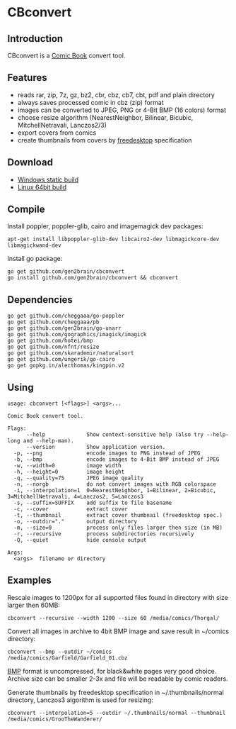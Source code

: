 CBconvert
=========

Introduction
------------

CBconvert is a [Comic Book](http://en.wikipedia.org/wiki/Comic_Book_Archive_file) convert tool.


Features
--------

 - reads rar, zip, 7z, gz, bz2, cbr, cbz, cb7, cbt, pdf and plain directory
 - always saves processed comic in cbz (zip) format
 - images can be converted to JPEG, PNG or 4-Bit BMP (16 colors) format
 - choose resize algorithm (NearestNeighbor, Bilinear, Bicubic, MitchellNetravali, Lanczos2/3)
 - export covers from comics
 - create thumbnails from covers by [freedesktop](http://www.freedesktop.org/wiki/) specification

Download
--------

 - [Windows static build](https://github.com/gen2brain/cbconvert/releases/download/0.2.0/cbconvert-0.2.0.zip)
 - [Linux 64bit build](https://github.com/gen2brain/cbconvert/releases/download/0.2.0/cbconvert-0.2.0.tar.gz)

Compile
-------

Install poppler, poppler-glib, cairo and imagemagick dev packages:

    apt-get install libpoppler-glib-dev libcairo2-dev libmagickcore-dev libmagickwand-dev

Install go package:

    go get github.com/gen2brain/cbconvert
    go install github.com/gen2brain/cbconvert && cbconvert

Dependencies
------------

	go get github.com/cheggaaa/go-poppler
	go get github.com/cheggaaa/pb
    go get github.com/gen2brain/go-unarr
	go get github.com/gographics/imagick/imagick
	go get github.com/hotei/bmp
	go get github.com/nfnt/resize
	go get github.com/skarademir/naturalsort
	go get github.com/ungerik/go-cairo
    go get gopkg.in/alecthomas/kingpin.v2

Using
-----

    usage: cbconvert [<flags>] <args>...

    Comic Book convert tool.

    Flags:
          --help             Show context-sensitive help (also try --help-long and --help-man).
          --version          Show application version.
      -p, --png              encode images to PNG instead of JPEG
      -b, --bmp              encode images to 4-Bit BMP instead of JPEG
      -w, --width=0          image width
      -h, --height=0         image height
      -q, --quality=75       JPEG image quality
      -n, --norgb            do not convert images with RGB colorspace
      -i, --interpolation=1  0=NearestNeighbor, 1=Bilinear, 2=Bicubic, 3=MitchellNetravali, 4=Lanczos2, 5=Lanczos3
      -s, --suffix=SUFFIX    add suffix to file basename
      -c, --cover            extract cover
      -t, --thumbnail        extract cover thumbnail (freedesktop spec.)
      -o, --outdir="."       output directory
      -m, --size=0           process only files larger then size (in MB)
      -r, --recursive        process subdirectories recursively
      -Q, --quiet            hide console output

    Args:
      <args>  filename or directory


Examples
--------

Rescale images to 1200px for all supported files found in directory with size larger then 60MB:

    cbconvert --recursive --width 1200 --size 60 /media/comics/Thorgal/

Convert all images in archive to 4bit BMP image and save result in ~/comics directory:

    cbconvert --bmp --outdir ~/comics /media/comics/Garfield/Garfield_01.cbz

[BMP](http://en.wikipedia.org/wiki/BMP_file_format) format is uncompressed, for black&white pages very good choice. Archive size can be smaller 2-3x and file will be readable by comic readers.

Generate thumbnails by freedesktop specification in ~/.thumbnails/normal directory, Lanczos3 algorithm is used for resizing:

    cbconvert --interpolation=5 --outdir ~/.thumbnails/normal --thumbnail /media/comics/GrooTheWanderer/
